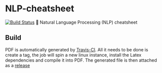 # NLP-cheatsheet
[![Build Status](https://travis-ci.org/amallia/NLP-cheatsheet.svg?branch=master)](https://travis-ci.org/amallia/NLP-cheatsheet)
:page_facing_up: Natural Language Processing (NLP) cheatsheet

## Build
PDF is automatically generated by [Travis-CI](https://travis-ci.org/amallia/NLP-cheatsheet). 
All it needs to be done is create a tag, the job will spin a new linux instance, install the Latex dependencies and compile it into PDF.
The generated file is then attached as a [release](https://github.com/amallia/NLP-cheatsheet/releases)

